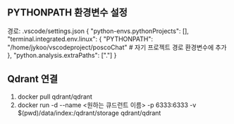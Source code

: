 ## PYTHONPATH 환경변수 설정
경로: .vscode/settings.json
{
    "python-envs.pythonProjects": [],
    "terminal.integrated.env.linux": {
        "PYTHONPATH": "/home/jykoo/vscodeproject/poscoChat" # 자기 프로젝트 경로 환경변수에 추가
    },
  "python.analysis.extraPaths": ["."]
}

## Qdrant 연결
1. docker pull qdrant/qdrant
2. docker run -d   --name <원하는 큐드런트 이름>   -p 6333:6333   -v $(pwd)/data/index:/qdrant/storage   qdrant/qdrant